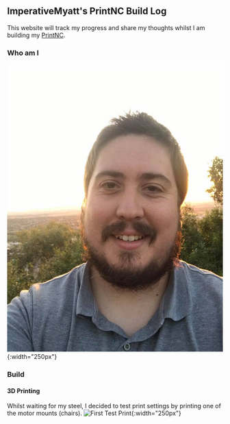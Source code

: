 ## ImperativeMyatt's PrintNC Build Log

This website will track my progress and share my thoughts whilst I am building my [PrintNC](http://threedesign.store/).

### Who am I

![Me](https://github.com/AnthonyMyatt/ImperativeMyatt-PrintNCBuild/blob/master/photos/me.jpeg?raw=true){:width="250px"}

### Build

#### 3D Printing

Whilst waiting for my steel, I decided to test print settings by printing one of the motor mounts (chairs).
![First Test Print](https://github.com/AnthonyMyatt/ImperativeMyatt-PrintNCBuild/blob/master/photos/IMG_3979.jpeg?raw=true){:width="250px"}
